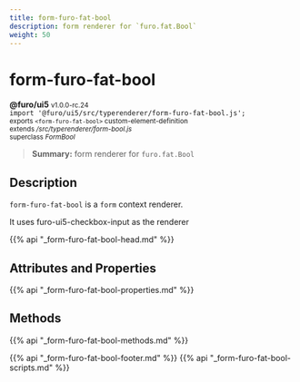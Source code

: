 ```yaml
---
title: form-furo-fat-bool
description: form renderer for `furo.fat.Bool`
weight: 50
---
```


# form-furo-fat-bool
**@furo/ui5** <small>v1.0.0-rc.24</small>
<br>`import '@furo/ui5/src/typerenderer/form-furo-fat-bool.js';`<small>
<br>exports `<form-furo-fat-bool>` custom-element-definition
<br>extends */src/typerenderer/form-bool.js*
<br>superclass *FormBool*</small>

> **Summary:** form renderer for `furo.fat.Bool`

## Description

`form-furo-fat-bool` is a `form` context renderer.

It uses furo-ui5-checkbox-input as the renderer

{{% api "_form-furo-fat-bool-head.md" %}}

## Attributes and Properties
{{% api "_form-furo-fat-bool-properties.md" %}}



## Methods
{{% api "_form-furo-fat-bool-methods.md" %}}





{{% api "_form-furo-fat-bool-footer.md" %}}
{{% api "_form-furo-fat-bool-scripts.md" %}}
